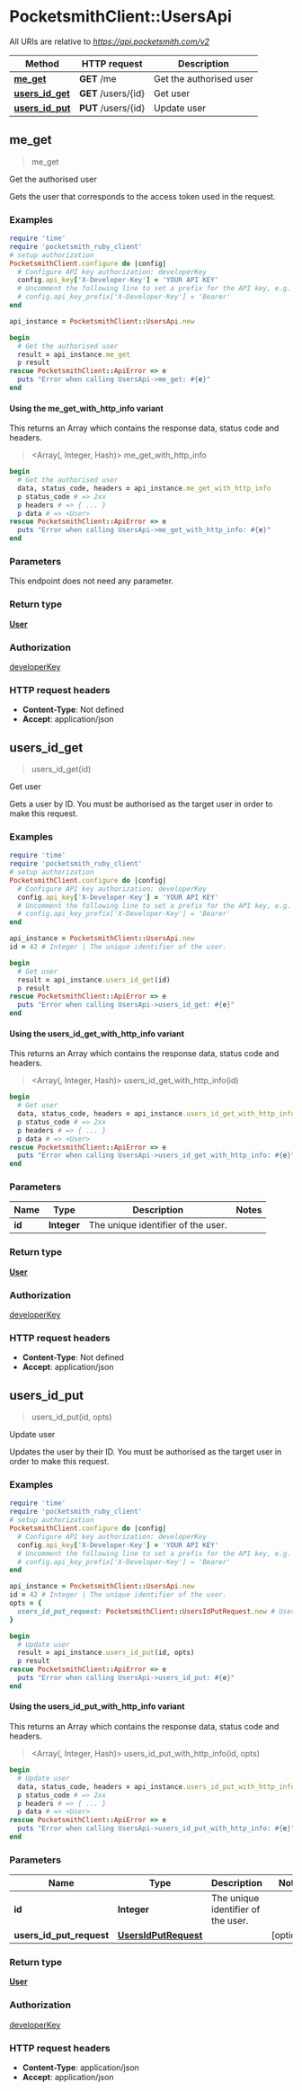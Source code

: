 # PocketsmithClient::UsersApi

All URIs are relative to *https://api.pocketsmith.com/v2*

| Method | HTTP request | Description |
| ------ | ------------ | ----------- |
| [**me_get**](UsersApi.md#me_get) | **GET** /me | Get the authorised user |
| [**users_id_get**](UsersApi.md#users_id_get) | **GET** /users/{id} | Get user |
| [**users_id_put**](UsersApi.md#users_id_put) | **PUT** /users/{id} | Update user |


## me_get

> <User> me_get

Get the authorised user

Gets the user that corresponds to the access token used in the request.

### Examples

```ruby
require 'time'
require 'pocketsmith_ruby_client'
# setup authorization
PocketsmithClient.configure do |config|
  # Configure API key authorization: developerKey
  config.api_key['X-Developer-Key'] = 'YOUR API KEY'
  # Uncomment the following line to set a prefix for the API key, e.g. 'Bearer' (defaults to nil)
  # config.api_key_prefix['X-Developer-Key'] = 'Bearer'
end

api_instance = PocketsmithClient::UsersApi.new

begin
  # Get the authorised user
  result = api_instance.me_get
  p result
rescue PocketsmithClient::ApiError => e
  puts "Error when calling UsersApi->me_get: #{e}"
end
```

#### Using the me_get_with_http_info variant

This returns an Array which contains the response data, status code and headers.

> <Array(<User>, Integer, Hash)> me_get_with_http_info

```ruby
begin
  # Get the authorised user
  data, status_code, headers = api_instance.me_get_with_http_info
  p status_code # => 2xx
  p headers # => { ... }
  p data # => <User>
rescue PocketsmithClient::ApiError => e
  puts "Error when calling UsersApi->me_get_with_http_info: #{e}"
end
```

### Parameters

This endpoint does not need any parameter.

### Return type

[**User**](User.md)

### Authorization

[developerKey](../README.md#developerKey)

### HTTP request headers

- **Content-Type**: Not defined
- **Accept**: application/json


## users_id_get

> <User> users_id_get(id)

Get user

Gets a user by ID. You must be authorised as the target user in order to make this request.

### Examples

```ruby
require 'time'
require 'pocketsmith_ruby_client'
# setup authorization
PocketsmithClient.configure do |config|
  # Configure API key authorization: developerKey
  config.api_key['X-Developer-Key'] = 'YOUR API KEY'
  # Uncomment the following line to set a prefix for the API key, e.g. 'Bearer' (defaults to nil)
  # config.api_key_prefix['X-Developer-Key'] = 'Bearer'
end

api_instance = PocketsmithClient::UsersApi.new
id = 42 # Integer | The unique identifier of the user.

begin
  # Get user
  result = api_instance.users_id_get(id)
  p result
rescue PocketsmithClient::ApiError => e
  puts "Error when calling UsersApi->users_id_get: #{e}"
end
```

#### Using the users_id_get_with_http_info variant

This returns an Array which contains the response data, status code and headers.

> <Array(<User>, Integer, Hash)> users_id_get_with_http_info(id)

```ruby
begin
  # Get user
  data, status_code, headers = api_instance.users_id_get_with_http_info(id)
  p status_code # => 2xx
  p headers # => { ... }
  p data # => <User>
rescue PocketsmithClient::ApiError => e
  puts "Error when calling UsersApi->users_id_get_with_http_info: #{e}"
end
```

### Parameters

| Name | Type | Description | Notes |
| ---- | ---- | ----------- | ----- |
| **id** | **Integer** | The unique identifier of the user. |  |

### Return type

[**User**](User.md)

### Authorization

[developerKey](../README.md#developerKey)

### HTTP request headers

- **Content-Type**: Not defined
- **Accept**: application/json


## users_id_put

> <User> users_id_put(id, opts)

Update user

Updates the user by their ID. You must be authorised as the target user in order to make this request.

### Examples

```ruby
require 'time'
require 'pocketsmith_ruby_client'
# setup authorization
PocketsmithClient.configure do |config|
  # Configure API key authorization: developerKey
  config.api_key['X-Developer-Key'] = 'YOUR API KEY'
  # Uncomment the following line to set a prefix for the API key, e.g. 'Bearer' (defaults to nil)
  # config.api_key_prefix['X-Developer-Key'] = 'Bearer'
end

api_instance = PocketsmithClient::UsersApi.new
id = 42 # Integer | The unique identifier of the user.
opts = {
  users_id_put_request: PocketsmithClient::UsersIdPutRequest.new # UsersIdPutRequest | 
}

begin
  # Update user
  result = api_instance.users_id_put(id, opts)
  p result
rescue PocketsmithClient::ApiError => e
  puts "Error when calling UsersApi->users_id_put: #{e}"
end
```

#### Using the users_id_put_with_http_info variant

This returns an Array which contains the response data, status code and headers.

> <Array(<User>, Integer, Hash)> users_id_put_with_http_info(id, opts)

```ruby
begin
  # Update user
  data, status_code, headers = api_instance.users_id_put_with_http_info(id, opts)
  p status_code # => 2xx
  p headers # => { ... }
  p data # => <User>
rescue PocketsmithClient::ApiError => e
  puts "Error when calling UsersApi->users_id_put_with_http_info: #{e}"
end
```

### Parameters

| Name | Type | Description | Notes |
| ---- | ---- | ----------- | ----- |
| **id** | **Integer** | The unique identifier of the user. |  |
| **users_id_put_request** | [**UsersIdPutRequest**](UsersIdPutRequest.md) |  | [optional] |

### Return type

[**User**](User.md)

### Authorization

[developerKey](../README.md#developerKey)

### HTTP request headers

- **Content-Type**: application/json
- **Accept**: application/json

